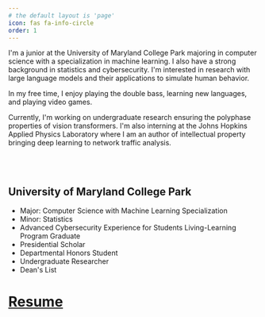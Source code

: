 ```yaml
---
# the default layout is 'page'
icon: fas fa-info-circle
order: 1
---
```


I'm a junior at the University of Maryland College Park majoring in computer science with a specialization in machine learning. I also have a strong background in statistics and cybersecurity. I'm interested in research with large language models and their applications to simulate human behavior.

In my free time, I enjoy playing the double bass, learning new languages, and playing video games.

Currently, I'm working on undergraduate research ensuring the polyphase properties of vision transformers. I'm also interning at the Johns Hopkins Applied Physics Laboratory where I am an author of intellectual property bringing deep learning to network traffic analysis.

<br/><br/>

## University of Maryland College Park
 - Major: Computer Science with Machine Learning Specialization
 - Minor: Statistics
 - Advanced Cybersecurity Experience for Students Living-Learning Program Graduate
 - Presidential Scholar
 - Departmental Honors Student
 - Undergraduate Researcher
 - Dean's List

# [Resume](../ThomasArmstrongResume-04172023.pdf)

